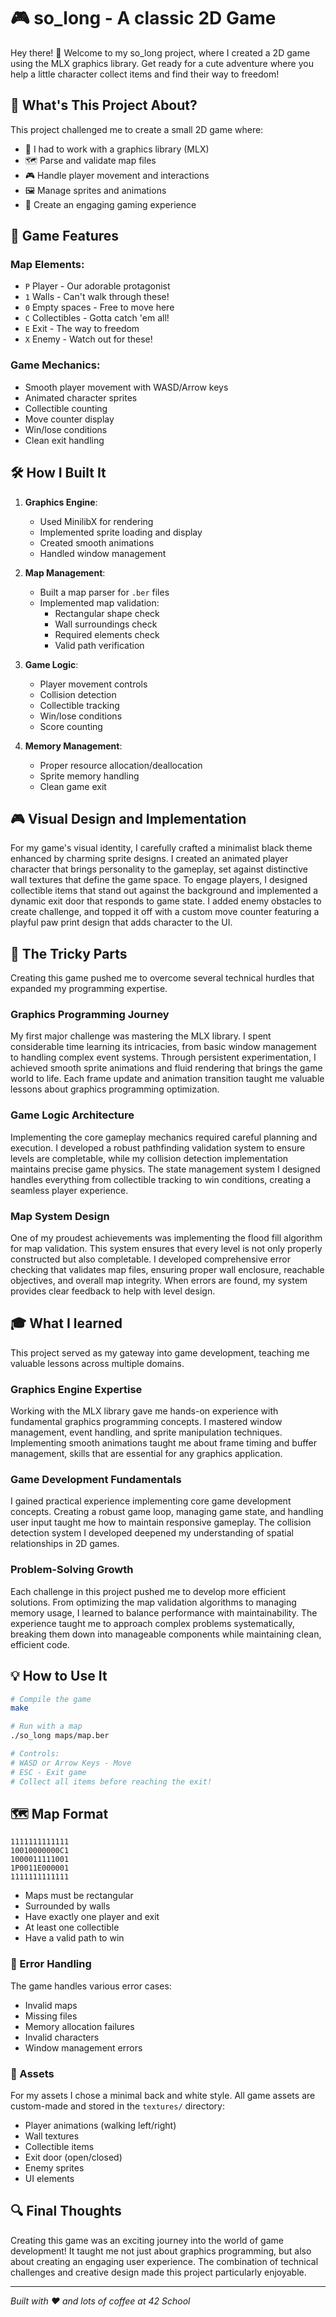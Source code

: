# 🎮 so_long - A classic 2D Game 

Hey there! 👋 Welcome to my so_long project, where I created a 2D game using the MLX graphics library. Get ready for a cute adventure where you help a little character collect items and find their way to freedom!

## 🎯 What's This Project About?

This project challenged me to create a small 2D game where:
- 🎨 I had to work with a graphics library (MLX)
- 🗺️ Parse and validate map files
- 🎮 Handle player movement and interactions
- 🖼️ Manage sprites and animations
- 🎵 Create an engaging gaming experience

## 🎨 Game Features

### Map Elements:
- `P` Player - Our adorable protagonist
- `1` Walls - Can't walk through these!
- `0` Empty spaces - Free to move here
- `C` Collectibles - Gotta catch 'em all!
- `E` Exit - The way to freedom
- `X` Enemy - Watch out for these!

### Game Mechanics:
- Smooth player movement with WASD/Arrow keys
- Animated character sprites
- Collectible counting
- Move counter display
- Win/lose conditions
- Clean exit handling

## 🛠️ How I Built It

1. **Graphics Engine**:
   - Used MinilibX for rendering
   - Implemented sprite loading and display
   - Created smooth animations
   - Handled window management

2. **Map Management**:
   - Built a map parser for `.ber` files
   - Implemented map validation:
     - Rectangular shape check
     - Wall surroundings check
     - Required elements check
     - Valid path verification

3. **Game Logic**:
   - Player movement controls
   - Collision detection
   - Collectible tracking
   - Win/lose conditions
   - Score counting

4. **Memory Management**:
   - Proper resource allocation/deallocation
   - Sprite memory handling
   - Clean game exit

## 🎮 Visual Design and Implementation

For my game's visual identity, I carefully crafted a minimalist black theme enhanced by charming sprite designs. I created an animated player character that brings personality to the gameplay, set against distinctive wall textures that define the game space. To engage players, I designed collectible items that stand out against the background and implemented a dynamic exit door that responds to game state. I added enemy obstacles to create challenge, and topped it off with a custom move counter featuring a playful paw print design that adds character to the UI.

## 🤔 The Tricky Parts

Creating this game pushed me to overcome several technical hurdles that expanded my programming expertise.

### Graphics Programming Journey
My first major challenge was mastering the MLX library. I spent considerable time learning its intricacies, from basic window management to handling complex event systems. Through persistent experimentation, I achieved smooth sprite animations and fluid rendering that brings the game world to life. Each frame update and animation transition taught me valuable lessons about graphics programming optimization.

### Game Logic Architecture
Implementing the core gameplay mechanics required careful planning and execution. I developed a robust pathfinding validation system to ensure levels are completable, while my collision detection implementation maintains precise game physics. The state management system I designed handles everything from collectible tracking to win conditions, creating a seamless player experience.

### Map System Design
One of my proudest achievements was implementing the flood fill algorithm for map validation. This system ensures that every level is not only properly constructed but also completable. I developed comprehensive error checking that validates map files, ensuring proper wall enclosure, reachable objectives, and overall map integrity. When errors are found, my system provides clear feedback to help with level design.

## 🎓 What I learned 

This project served as my gateway into game development, teaching me valuable lessons across multiple domains.

### Graphics Engine Expertise
Working with the MLX library gave me hands-on experience with fundamental graphics programming concepts. I mastered window management, event handling, and sprite manipulation techniques. Implementing smooth animations taught me about frame timing and buffer management, skills that are essential for any graphics application.

### Game Development Fundamentals
I gained practical experience implementing core game development concepts. Creating a robust game loop, managing game state, and handling user input taught me how to maintain responsive gameplay. The collision detection system I developed deepened my understanding of spatial relationships in 2D games.

### Problem-Solving Growth
Each challenge in this project pushed me to develop more efficient solutions. From optimizing the map validation algorithms to managing memory usage, I learned to balance performance with maintainability. The experience taught me to approach complex problems systematically, breaking them down into manageable components while maintaining clean, efficient code.

## 💡 How to Use It

```bash
# Compile the game
make

# Run with a map
./so_long maps/map.ber

# Controls:
# WASD or Arrow Keys - Move
# ESC - Exit game
# Collect all items before reaching the exit!
```

## 🗺️ Map Format
```
1111111111111
10010000000C1
1000011111001
1P0011E000001
1111111111111
```
- Maps must be rectangular
- Surrounded by walls
- Have exactly one player and exit
- At least one collectible
- Have a valid path to win

### 🐛 Error Handling

The game handles various error cases:
- Invalid maps
- Missing files
- Memory allocation failures
- Invalid characters
- Window management errors

### 🎨 Assets
For my assets I chose a minimal back and white style. All game assets are custom-made and stored in the `textures/` directory:
- Player animations (walking left/right)
- Wall textures
- Collectible items
- Exit door (open/closed)
- Enemy sprites
- UI elements

## 🔍 Final Thoughts

Creating this game was an exciting journey into the world of game development! It taught me not just about graphics programming, but also about creating an engaging user experience. The combination of technical challenges and creative design made this project particularly enjoyable.

---
*Built with ❤️ and lots of coffee at 42 School*
